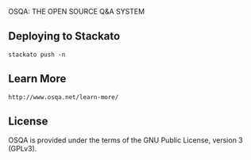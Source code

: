 OSQA: THE OPEN SOURCE Q&A SYSTEM 

## Deploying to Stackato

    stackato push -n

## Learn More

    http://www.osqa.net/learn-more/

## License

OSQA is provided under the terms of the GNU Public License, version 3 (GPLv3).

